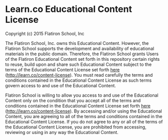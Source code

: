 # Learn.co Educational Content License

Copyright (c) 2015 Flatiron School, Inc

The Flatiron School, Inc. owns this Educational Content. However, the Flatiron
School supports the development and availability of educational materials in the
public domain. Therefore, the Flatiron School grants Users of the Flatiron
Educational Content set forth in this repository certain rights to reuse, build
upon and share such Educational Content subject to the terms of the Educational
Content License set forth [here](http://learn.co/content-license)
(http://learn.co/content-license). You must read carefully the terms and
conditions contained in the Educational Content License as such terms govern
access to and use of the Educational Content.

Flatiron School is willing to allow you access to and use of the Educational
Content only on the condition that you accept all of the terms and conditions
contained in the Educational Content License set forth
[here](http://learn.co/content-license) (http://learn.co/content-license). By
accessing and/or using the Educational Content, you are agreeing to all of the
terms and conditions contained in the Educational Content License. If you do not
agree to any or all of the terms of the Educational Content License, you are
prohibited from accessing, reviewing or using in any way the Educational
Content.

